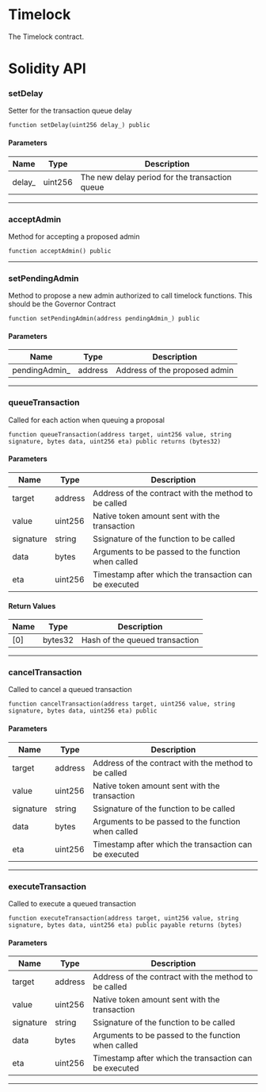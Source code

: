 # Timelock
The Timelock contract.

# Solidity API

### setDelay

Setter for the transaction queue delay

```solidity
function setDelay(uint256 delay_) public
```

#### Parameters
| Name | Type | Description |
| ---- | ---- | ----------- |
| delay_ | uint256 | The new delay period for the transaction queue |

- - -

### acceptAdmin

Method for accepting a proposed admin

```solidity
function acceptAdmin() public
```

- - -

### setPendingAdmin

Method to propose a new admin authorized to call timelock functions. This should be the Governor Contract

```solidity
function setPendingAdmin(address pendingAdmin_) public
```

#### Parameters
| Name | Type | Description |
| ---- | ---- | ----------- |
| pendingAdmin_ | address | Address of the proposed admin |

- - -

### queueTransaction

Called for each action when queuing a proposal

```solidity
function queueTransaction(address target, uint256 value, string signature, bytes data, uint256 eta) public returns (bytes32)
```

#### Parameters
| Name | Type | Description |
| ---- | ---- | ----------- |
| target | address | Address of the contract with the method to be called |
| value | uint256 | Native token amount sent with the transaction |
| signature | string | Ssignature of the function to be called |
| data | bytes | Arguments to be passed to the function when called |
| eta | uint256 | Timestamp after which the transaction can be executed |

#### Return Values
| Name | Type | Description |
| ---- | ---- | ----------- |
| [0] | bytes32 | Hash of the queued transaction |

- - -

### cancelTransaction

Called to cancel a queued transaction

```solidity
function cancelTransaction(address target, uint256 value, string signature, bytes data, uint256 eta) public
```

#### Parameters
| Name | Type | Description |
| ---- | ---- | ----------- |
| target | address | Address of the contract with the method to be called |
| value | uint256 | Native token amount sent with the transaction |
| signature | string | Ssignature of the function to be called |
| data | bytes | Arguments to be passed to the function when called |
| eta | uint256 | Timestamp after which the transaction can be executed |

- - -

### executeTransaction

Called to execute a queued transaction

```solidity
function executeTransaction(address target, uint256 value, string signature, bytes data, uint256 eta) public payable returns (bytes)
```

#### Parameters
| Name | Type | Description |
| ---- | ---- | ----------- |
| target | address | Address of the contract with the method to be called |
| value | uint256 | Native token amount sent with the transaction |
| signature | string | Ssignature of the function to be called |
| data | bytes | Arguments to be passed to the function when called |
| eta | uint256 | Timestamp after which the transaction can be executed |

- - -


